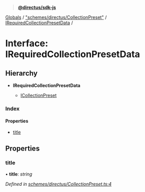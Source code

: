 > **[@directus/sdk-js](../README.md)**

[Globals](../README.md) / ["schemes/directus/CollectionPreset"](../modules/_schemes_directus_collectionpreset_.md) / [IRequiredCollectionPresetData](_schemes_directus_collectionpreset_.irequiredcollectionpresetdata.md) /

# Interface: IRequiredCollectionPresetData

## Hierarchy

* **IRequiredCollectionPresetData**

  * [ICollectionPreset](_schemes_directus_collectionpreset_.icollectionpreset.md)

### Index

#### Properties

* [title](_schemes_directus_collectionpreset_.irequiredcollectionpresetdata.md#title)

## Properties

###  title

• **title**: *string*

*Defined in [schemes/directus/CollectionPreset.ts:4](https://github.com/direcuts/sdk-js/tree/master/schemes/directus/CollectionPreset.ts#L4)*